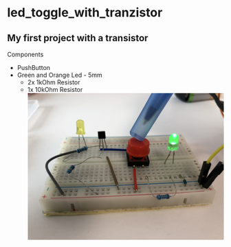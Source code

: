 # led_toggle_with_tranzistor
## My first project with a transistor

Components
* PushButton
* Green and Orange Led - 5mm
  * 2x 1kOhm Resistor
  * 1x 10kOhm Resistor
![Image of Yaktocat](https://github.com/RujoiRazvan/led_toggle_with_tranzistor/blob/a81f0d59e185cc9ae96acc29876f01d3175654ff/2.jpg)
